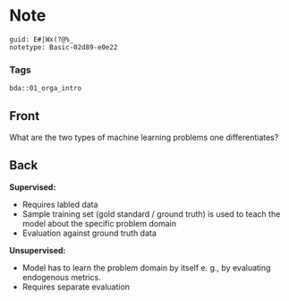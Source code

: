 # Note
```
guid: E#|Wx(?@%_
notetype: Basic-02d89-e0e22
```

### Tags
```
bda::01_orga_intro
```

## Front
What are the two types of machine learning problems one differentiates?

## Back
<b>Supervised:</b>
<ul>
  <li>Requires labled data
  <li>Sample training set (gold standard / ground truth) is used to
  teach the model about the specific problem domain
  <li>Evaluation against ground truth data
</ul><b>Unsupervised:</b>
<ul>
  <li>Model has to learn the problem domain by itself e. g., by
  evaluating endogenous metrics.
  <li>Requires separate evaluation
</ul>
